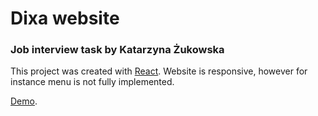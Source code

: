 # Dixa website
### Job interview task by Katarzyna Żukowska


This project was created with [React](https://github.com/facebook/create-react-app).
Website is responsive, however for instance menu is not fully implemented. 


[Demo](https://kejtizuki.github.io/dixaWeb/).
